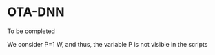 # OTA-DNN
To be completed

We consider P=1 W, and thus, the variable P is not visible in the scripts
